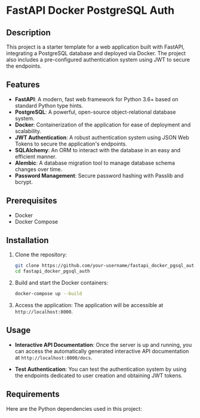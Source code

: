 # FastAPI Docker PostgreSQL Auth

## Description

This project is a starter template for a web application built with FastAPI, integrating a PostgreSQL database and deployed via Docker. The project also includes a pre-configured authentication system using JWT to secure the endpoints.

## Features

- **FastAPI**: A modern, fast web framework for Python 3.6+ based on standard Python type hints.
- **PostgreSQL**: A powerful, open-source object-relational database system.
- **Docker**: Containerization of the application for ease of deployment and scalability.
- **JWT Authentication**: A robust authentication system using JSON Web Tokens to secure the application's endpoints.
- **SQLAlchemy**: An ORM to interact with the database in an easy and efficient manner.
- **Alembic**: A database migration tool to manage database schema changes over time.
- **Password Management**: Secure password hashing with Passlib and bcrypt.

## Prerequisites

- Docker
- Docker Compose

## Installation

1. Clone the repository:
    ```sh
    git clone https://github.com/your-username/fastapi_docker_pgsql_auth.git
    cd fastapi_docker_pgsql_auth
    ```

2. Build and start the Docker containers:
    ```sh
    docker-compose up --build
    ```

3. Access the application:
    The application will be accessible at `http://localhost:8000`.

## Usage

- **Interactive API Documentation**:
  Once the server is up and running, you can access the automatically generated interactive API documentation at `http://localhost:8000/docs`.

- **Test Authentication**:
  You can test the authentication system by using the endpoints dedicated to user creation and obtaining JWT tokens.

## Requirements

Here are the Python dependencies used in this project:

